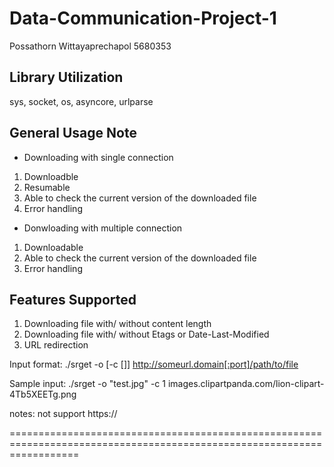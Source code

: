 # Data-Communication-Project-1
Possathorn Wittayaprechapol
5680353

Library Utilization
------------------------------
sys, socket, os, asyncore, urlparse

General Usage Note
------------------------------
  - Downloading with single connection
  1.  Downloadble
  2.  Resumable
  3.  Able to check the current version of the downloaded file
  4.  Error handling
  
  - Donwloading with multiple connection
  1. Downloadable
  2. Able to check the current version of the downloaded file
  3. Error handling

Features Supported
------------------------------
  1. Downloading file with/ without content length
  2. Downloading file with/ without Etags or Date-Last-Modified
  3. URL redirection

Input format: ./srget -o <output file> [-c [<numConn>]] http://someurl.domain[:port]/path/to/file

Sample input: ./srget -o "test.jpg" -c 1 images.clipartpanda.com/lion-clipart-4Tb5XEETg.png

notes: not support https://

========================================================================================================================
